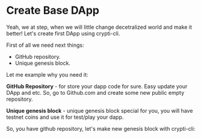 # Create Base DApp

Yeah, we at step, when we will little change decetralized world and make it better! Let's create first DApp using crypti-cli.

First of all we need next things:

  * GitHub repository.
  * Unique genesis block.
  
Let me example why you need it:

**GitHub Repository** - for store your dapp code for sure. Easy update your DApp and etc. So, go to Github.com and create some new public empty repository.

**Unique genesis block** - unique genesis block special for you, you will have testnet coins and use it for test/play your dapp.

So, you have github repository, let's make new genesis block with crypti-cli:


